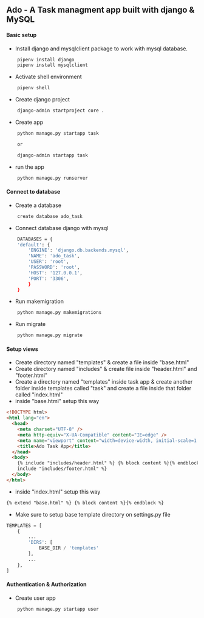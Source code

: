 ## Ado - A Task managment app built with django & MySQL

#### Basic setup

- Install django and mysqlclient package to work with mysql database.

```sh
    pipenv install django
    pipenv install mysqlclient
```

- Activate shell environment

```sh
    pipenv shell
```

- Create django project

```sh
    django-admin startproject core .
```

- Create app

```sh
    python manage.py startapp task

    or

    django-admin startapp task
```

- run the app

```sh
    python manage.py runserver
```

#### Connect to database

- Create a database

```sh
    create database ado_task
```

- Connect database django with mysql

```sh
    DATABASES = {
    'default': {
        'ENGINE': 'django.db.backends.mysql',
        'NAME': 'ado_task',
        'USER': 'root',
        'PASSWORD': 'root',
        'HOST': '127.0.0.1',
        'PORT': '3306',
        }
    }
```

- Run makemigration

```sh
    python manage.py makemigrations
```

- Run migrate

```sh
    python manage.py migrate
```

#### Setup views

- Create directory named "templates" & create a file inside "base.html"
- Create directory named "includes" & create file inside "header.html" and "footer.html"
- Create a directory named "templates" inside task app & create another folder inside templates called "task" and create a file inside that folder called "index.html"
- inside "base.html" setup this way

```html
<!DOCTYPE html>
<html lang="en">
  <head>
    <meta charset="UTF-8" />
    <meta http-equiv="X-UA-Compatible" content="IE=edge" />
    <meta name="viewport" content="width=device-width, initial-scale=1.0" />
    <title>Ado Task App</title>
  </head>
  <body>
    {% include "includes/header.html" %} {% block content %}{% endblock %} {%
    include "includes/footer.html" %}
  </body>
</html>
```

- inside "index.html" setup this way

```html
{% extend "base.html" %} {% block content %}{% endblock %}
```

- Make sure to setup base template directory on settings.py file

```python
TEMPLATES = [
    {
        ...
        'DIRS': [
            BASE_DIR / 'templates'
        ],
        ...
    },
]
```

#### Authentication & Authorization

- Create user app

```python
    python manage.py startapp user
```
